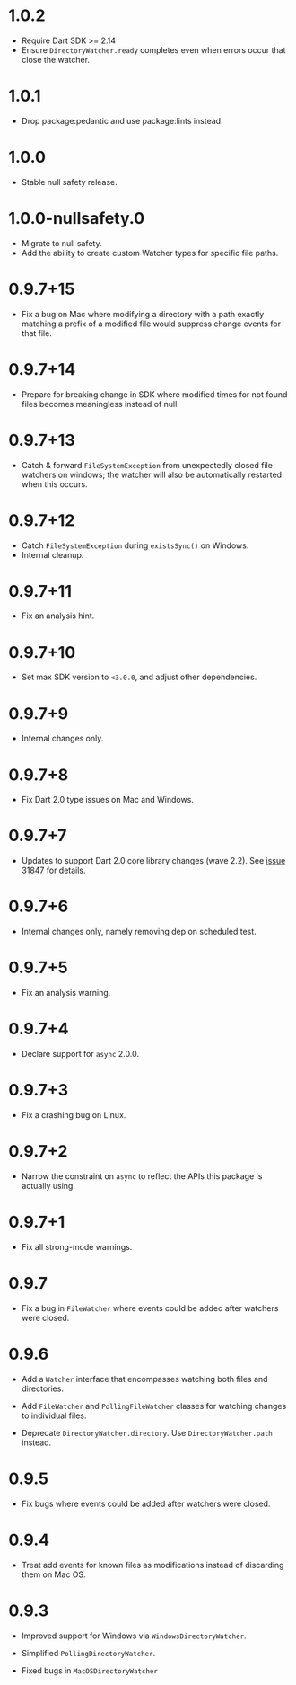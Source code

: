 # 1.0.2

- Require Dart SDK >= 2.14
- Ensure `DirectoryWatcher.ready` completes even when errors occur that close the watcher.

# 1.0.1

* Drop package:pedantic and use package:lints instead.

# 1.0.0

* Stable null safety release.

# 1.0.0-nullsafety.0

* Migrate to null safety.
* Add the ability to create custom Watcher types for specific file paths.

# 0.9.7+15

* Fix a bug on Mac where modifying a directory with a path exactly matching a
  prefix of a modified file would suppress change events for that file.

# 0.9.7+14

* Prepare for breaking change in SDK where modified times for not found files
  becomes meaningless instead of null.

# 0.9.7+13

* Catch & forward `FileSystemException` from unexpectedly closed file watchers
  on windows; the watcher will also be automatically restarted when this occurs.

# 0.9.7+12

* Catch `FileSystemException` during `existsSync()` on Windows.
* Internal cleanup.

# 0.9.7+11

* Fix an analysis hint.

# 0.9.7+10

* Set max SDK version to `<3.0.0`, and adjust other dependencies.

# 0.9.7+9

* Internal changes only.

# 0.9.7+8

* Fix Dart 2.0 type issues on Mac and Windows.

# 0.9.7+7

* Updates to support Dart 2.0 core library changes (wave 2.2).
  See [issue 31847][sdk#31847] for details.

  [sdk#31847]: https://github.com/dart-lang/sdk/issues/31847


# 0.9.7+6

* Internal changes only, namely removing dep on scheduled test.

# 0.9.7+5

* Fix an analysis warning.

# 0.9.7+4

* Declare support for `async` 2.0.0.

# 0.9.7+3

* Fix a crashing bug on Linux.

# 0.9.7+2

* Narrow the constraint on `async` to reflect the APIs this package is actually
  using.

# 0.9.7+1

* Fix all strong-mode warnings.

# 0.9.7

* Fix a bug in `FileWatcher` where events could be added after watchers were
  closed.

# 0.9.6

* Add a `Watcher` interface that encompasses watching both files and
  directories.

* Add `FileWatcher` and `PollingFileWatcher` classes for watching changes to
  individual files.

* Deprecate `DirectoryWatcher.directory`. Use `DirectoryWatcher.path` instead.

# 0.9.5

* Fix bugs where events could be added after watchers were closed.

# 0.9.4

* Treat add events for known files as modifications instead of discarding them
  on Mac OS.

# 0.9.3

* Improved support for Windows via `WindowsDirectoryWatcher`.

* Simplified `PollingDirectoryWatcher`.

* Fixed bugs in `MacOSDirectoryWatcher`
